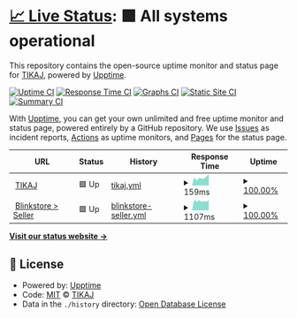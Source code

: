 # [📈 Live Status](https://tikajhq.github.io/upptime): <!--live status--> **🟩 All systems operational**

This repository contains the open-source uptime monitor and status page for [TIKAJ](https://www.tikaj.com/), powered by [Upptime](https://github.com/upptime/upptime).

[![Uptime CI](https://github.com/tikajhq/upptime/workflows/Uptime%20CI/badge.svg)](https://github.com/tikajhq/upptime/actions?query=workflow%3A%22Uptime+CI%22)
[![Response Time CI](https://github.com/tikajhq/upptime/workflows/Response%20Time%20CI/badge.svg)](https://github.com/tikajhq/upptime/actions?query=workflow%3A%22Response+Time+CI%22)
[![Graphs CI](https://github.com/tikajhq/upptime/workflows/Graphs%20CI/badge.svg)](https://github.com/tikajhq/upptime/actions?query=workflow%3A%22Graphs+CI%22)
[![Static Site CI](https://github.com/tikajhq/upptime/workflows/Static%20Site%20CI/badge.svg)](https://github.com/tikajhq/upptime/actions?query=workflow%3A%22Static+Site+CI%22)
[![Summary CI](https://github.com/tikajhq/upptime/workflows/Summary%20CI/badge.svg)](https://github.com/tikajhq/upptime/actions?query=workflow%3A%22Summary+CI%22)

With [Upptime](https://upptime.js.org), you can get your own unlimited and free uptime monitor and status page, powered entirely by a GitHub repository. We use [Issues](https://github.com/tikajhq/upptime/issues) as incident reports, [Actions](https://github.com/tikajhq/upptime/actions) as uptime monitors, and [Pages](https://tikajhq.github.io/upptime) for the status page.

<!--start: status pages-->
<!-- This summary is generated by Upptime (https://github.com/upptime/upptime) -->
<!-- Do not edit this manually, your changes will be overwritten -->
<!-- prettier-ignore -->
| URL | Status | History | Response Time | Uptime |
| --- | ------ | ------- | ------------- | ------ |
| <img alt="" src="https://icons.duckduckgo.com/ip3/www.tikaj.com.ico" height="13"> [TIKAJ](https://www.tikaj.com) | 🟩 Up | [tikaj.yml](https://github.com/tikajhq/upptime/commits/HEAD/history/tikaj.yml) | <details><summary><img alt="Response time graph" src="./graphs/tikaj/response-time-week.png" height="20"> 159ms</summary><br><a href="https://tikajhq.github.io/upptime/history/tikaj"><img alt="Response time 804" src="https://img.shields.io/endpoint?url=https%3A%2F%2Fraw.githubusercontent.com%2Ftikajhq%2Fupptime%2FHEAD%2Fapi%2Ftikaj%2Fresponse-time.json"></a><br><a href="https://tikajhq.github.io/upptime/history/tikaj"><img alt="24-hour response time 456" src="https://img.shields.io/endpoint?url=https%3A%2F%2Fraw.githubusercontent.com%2Ftikajhq%2Fupptime%2FHEAD%2Fapi%2Ftikaj%2Fresponse-time-day.json"></a><br><a href="https://tikajhq.github.io/upptime/history/tikaj"><img alt="7-day response time 159" src="https://img.shields.io/endpoint?url=https%3A%2F%2Fraw.githubusercontent.com%2Ftikajhq%2Fupptime%2FHEAD%2Fapi%2Ftikaj%2Fresponse-time-week.json"></a><br><a href="https://tikajhq.github.io/upptime/history/tikaj"><img alt="30-day response time 275" src="https://img.shields.io/endpoint?url=https%3A%2F%2Fraw.githubusercontent.com%2Ftikajhq%2Fupptime%2FHEAD%2Fapi%2Ftikaj%2Fresponse-time-month.json"></a><br><a href="https://tikajhq.github.io/upptime/history/tikaj"><img alt="1-year response time 893" src="https://img.shields.io/endpoint?url=https%3A%2F%2Fraw.githubusercontent.com%2Ftikajhq%2Fupptime%2FHEAD%2Fapi%2Ftikaj%2Fresponse-time-year.json"></a></details> | <details><summary><a href="https://tikajhq.github.io/upptime/history/tikaj">100.00%</a></summary><a href="https://tikajhq.github.io/upptime/history/tikaj"><img alt="All-time uptime 99.52%" src="https://img.shields.io/endpoint?url=https%3A%2F%2Fraw.githubusercontent.com%2Ftikajhq%2Fupptime%2FHEAD%2Fapi%2Ftikaj%2Fuptime.json"></a><br><a href="https://tikajhq.github.io/upptime/history/tikaj"><img alt="24-hour uptime 100.00%" src="https://img.shields.io/endpoint?url=https%3A%2F%2Fraw.githubusercontent.com%2Ftikajhq%2Fupptime%2FHEAD%2Fapi%2Ftikaj%2Fuptime-day.json"></a><br><a href="https://tikajhq.github.io/upptime/history/tikaj"><img alt="7-day uptime 100.00%" src="https://img.shields.io/endpoint?url=https%3A%2F%2Fraw.githubusercontent.com%2Ftikajhq%2Fupptime%2FHEAD%2Fapi%2Ftikaj%2Fuptime-week.json"></a><br><a href="https://tikajhq.github.io/upptime/history/tikaj"><img alt="30-day uptime 100.00%" src="https://img.shields.io/endpoint?url=https%3A%2F%2Fraw.githubusercontent.com%2Ftikajhq%2Fupptime%2FHEAD%2Fapi%2Ftikaj%2Fuptime-month.json"></a><br><a href="https://tikajhq.github.io/upptime/history/tikaj"><img alt="1-year uptime 99.40%" src="https://img.shields.io/endpoint?url=https%3A%2F%2Fraw.githubusercontent.com%2Ftikajhq%2Fupptime%2FHEAD%2Fapi%2Ftikaj%2Fuptime-year.json"></a></details>
| <img alt="" src="https://icons.duckduckgo.com/ip3/seller.blinkstore.in.ico" height="13"> [Blinkstore > Seller](https://seller.blinkstore.in) | 🟩 Up | [blinkstore-seller.yml](https://github.com/tikajhq/upptime/commits/HEAD/history/blinkstore-seller.yml) | <details><summary><img alt="Response time graph" src="./graphs/blinkstore-seller/response-time-week.png" height="20"> 1107ms</summary><br><a href="https://tikajhq.github.io/upptime/history/blinkstore-seller"><img alt="Response time 1153" src="https://img.shields.io/endpoint?url=https%3A%2F%2Fraw.githubusercontent.com%2Ftikajhq%2Fupptime%2FHEAD%2Fapi%2Fblinkstore-seller%2Fresponse-time.json"></a><br><a href="https://tikajhq.github.io/upptime/history/blinkstore-seller"><img alt="24-hour response time 857" src="https://img.shields.io/endpoint?url=https%3A%2F%2Fraw.githubusercontent.com%2Ftikajhq%2Fupptime%2FHEAD%2Fapi%2Fblinkstore-seller%2Fresponse-time-day.json"></a><br><a href="https://tikajhq.github.io/upptime/history/blinkstore-seller"><img alt="7-day response time 1107" src="https://img.shields.io/endpoint?url=https%3A%2F%2Fraw.githubusercontent.com%2Ftikajhq%2Fupptime%2FHEAD%2Fapi%2Fblinkstore-seller%2Fresponse-time-week.json"></a><br><a href="https://tikajhq.github.io/upptime/history/blinkstore-seller"><img alt="30-day response time 1079" src="https://img.shields.io/endpoint?url=https%3A%2F%2Fraw.githubusercontent.com%2Ftikajhq%2Fupptime%2FHEAD%2Fapi%2Fblinkstore-seller%2Fresponse-time-month.json"></a><br><a href="https://tikajhq.github.io/upptime/history/blinkstore-seller"><img alt="1-year response time 1131" src="https://img.shields.io/endpoint?url=https%3A%2F%2Fraw.githubusercontent.com%2Ftikajhq%2Fupptime%2FHEAD%2Fapi%2Fblinkstore-seller%2Fresponse-time-year.json"></a></details> | <details><summary><a href="https://tikajhq.github.io/upptime/history/blinkstore-seller">100.00%</a></summary><a href="https://tikajhq.github.io/upptime/history/blinkstore-seller"><img alt="All-time uptime 99.68%" src="https://img.shields.io/endpoint?url=https%3A%2F%2Fraw.githubusercontent.com%2Ftikajhq%2Fupptime%2FHEAD%2Fapi%2Fblinkstore-seller%2Fuptime.json"></a><br><a href="https://tikajhq.github.io/upptime/history/blinkstore-seller"><img alt="24-hour uptime 100.00%" src="https://img.shields.io/endpoint?url=https%3A%2F%2Fraw.githubusercontent.com%2Ftikajhq%2Fupptime%2FHEAD%2Fapi%2Fblinkstore-seller%2Fuptime-day.json"></a><br><a href="https://tikajhq.github.io/upptime/history/blinkstore-seller"><img alt="7-day uptime 100.00%" src="https://img.shields.io/endpoint?url=https%3A%2F%2Fraw.githubusercontent.com%2Ftikajhq%2Fupptime%2FHEAD%2Fapi%2Fblinkstore-seller%2Fuptime-week.json"></a><br><a href="https://tikajhq.github.io/upptime/history/blinkstore-seller"><img alt="30-day uptime 98.39%" src="https://img.shields.io/endpoint?url=https%3A%2F%2Fraw.githubusercontent.com%2Ftikajhq%2Fupptime%2FHEAD%2Fapi%2Fblinkstore-seller%2Fuptime-month.json"></a><br><a href="https://tikajhq.github.io/upptime/history/blinkstore-seller"><img alt="1-year uptime 99.66%" src="https://img.shields.io/endpoint?url=https%3A%2F%2Fraw.githubusercontent.com%2Ftikajhq%2Fupptime%2FHEAD%2Fapi%2Fblinkstore-seller%2Fuptime-year.json"></a></details>

<!--end: status pages-->

[**Visit our status website →**](https://tikajhq.github.io/upptime)

## 📄 License

- Powered by: [Upptime](https://github.com/upptime/upptime)
- Code: [MIT](./LICENSE) © [TIKAJ](https://www.tikaj.com/)
- Data in the `./history` directory: [Open Database License](https://opendatacommons.org/licenses/odbl/1-0/)

